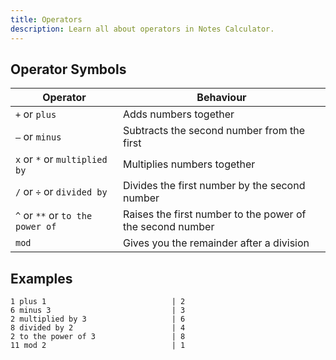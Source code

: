 ```yaml
---
title: Operators
description: Learn all about operators in Notes Calculator.
---
```


## Operator Symbols

| Operator  | Behaviour                                                 |
| --------- | --------------------------------------------------------- |
| `+` or `plus` | Adds numbers together |
| `–` or `minus` | Subtracts the second number from the first |
| `x` or `*` or `multiplied by` | Multiplies numbers together |
| `/` or `÷` or `divided by` | Divides the first number by the second number |
| `^` or `**` or `to the power of` | Raises the first number to the power of the second number |
| `mod` | Gives you the remainder after a division |

## Examples

```
1 plus 1                            | 2
6 minus 3                           | 3
2 multiplied by 3                   | 6
8 divided by 2                      | 4
2 to the power of 3                 | 8
11 mod 2                            | 1
```
